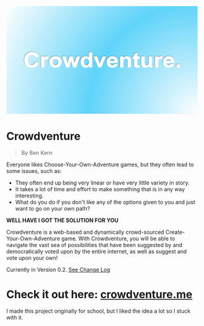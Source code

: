 ![Logo](NewLogo.png)

# Crowdventure

> By Ben Kern

Everyone likes Choose-Your-Own-Adventure games, but they often lead to some issues, such as:

- They often end up being very linear or have very little variety in story.
- It takes a lot of time and effort to make something that is in any way interesting.
- What do you do if you don't like any of the options given to you and just want to go on your own path?

**WELL HAVE I GOT THE SOLUTION FOR YOU**

Crowdventure is a web-based and dynamically crowd-sourced Create-Your-Own-Adventure game. With Crowdventure, you will be able to navigate the vast sea of possibilities that have been suggested by and democratically voted upon by the entire internet, as well as suggest and vote upon your own!

Currently in Version 0.2. [See Change Log](https://github.com/benjaminjkern/crowdventure/blob/master/CHANGELOG.md)

# Check it out here: [crowdventure.me](http://crowdventure.me)

I made this project originally for school, but I liked the idea a lot so I stuck with it.
